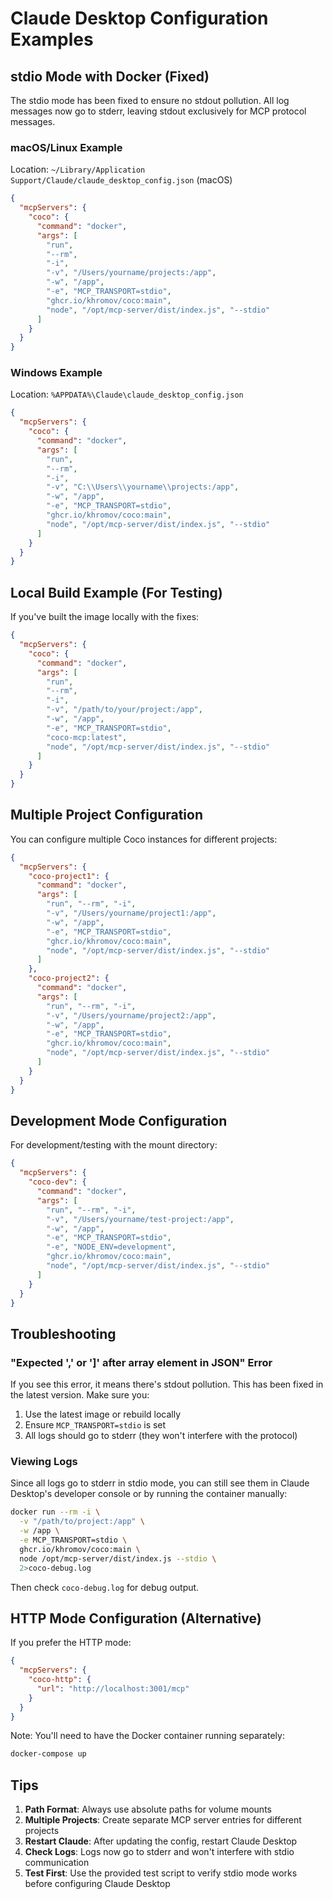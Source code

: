 # Claude Desktop Configuration Examples

## stdio Mode with Docker (Fixed)

The stdio mode has been fixed to ensure no stdout pollution. All log messages now go to stderr, leaving stdout exclusively for MCP protocol messages.

### macOS/Linux Example

Location: `~/Library/Application Support/Claude/claude_desktop_config.json` (macOS)

```json
{
  "mcpServers": {
    "coco": {
      "command": "docker",
      "args": [
        "run",
        "--rm",
        "-i",
        "-v", "/Users/yourname/projects:/app",
        "-w", "/app",
        "-e", "MCP_TRANSPORT=stdio",
        "ghcr.io/khromov/coco:main",
        "node", "/opt/mcp-server/dist/index.js", "--stdio"
      ]
    }
  }
}
```

### Windows Example

Location: `%APPDATA%\Claude\claude_desktop_config.json`

```json
{
  "mcpServers": {
    "coco": {
      "command": "docker",
      "args": [
        "run",
        "--rm",
        "-i",
        "-v", "C:\\Users\\yourname\\projects:/app",
        "-w", "/app",
        "-e", "MCP_TRANSPORT=stdio",
        "ghcr.io/khromov/coco:main",
        "node", "/opt/mcp-server/dist/index.js", "--stdio"
      ]
    }
  }
}
```

## Local Build Example (For Testing)

If you've built the image locally with the fixes:

```json
{
  "mcpServers": {
    "coco": {
      "command": "docker",
      "args": [
        "run",
        "--rm",
        "-i",
        "-v", "/path/to/your/project:/app",
        "-w", "/app",
        "-e", "MCP_TRANSPORT=stdio",
        "coco-mcp:latest",
        "node", "/opt/mcp-server/dist/index.js", "--stdio"
      ]
    }
  }
}
```

## Multiple Project Configuration

You can configure multiple Coco instances for different projects:

```json
{
  "mcpServers": {
    "coco-project1": {
      "command": "docker",
      "args": [
        "run", "--rm", "-i",
        "-v", "/Users/yourname/project1:/app",
        "-w", "/app",
        "-e", "MCP_TRANSPORT=stdio",
        "ghcr.io/khromov/coco:main",
        "node", "/opt/mcp-server/dist/index.js", "--stdio"
      ]
    },
    "coco-project2": {
      "command": "docker",
      "args": [
        "run", "--rm", "-i",
        "-v", "/Users/yourname/project2:/app",
        "-w", "/app",
        "-e", "MCP_TRANSPORT=stdio",
        "ghcr.io/khromov/coco:main",
        "node", "/opt/mcp-server/dist/index.js", "--stdio"
      ]
    }
  }
}
```

## Development Mode Configuration

For development/testing with the mount directory:

```json
{
  "mcpServers": {
    "coco-dev": {
      "command": "docker",
      "args": [
        "run", "--rm", "-i",
        "-v", "/Users/yourname/test-project:/app",
        "-w", "/app",
        "-e", "MCP_TRANSPORT=stdio",
        "-e", "NODE_ENV=development",
        "ghcr.io/khromov/coco:main",
        "node", "/opt/mcp-server/dist/index.js", "--stdio"
      ]
    }
  }
}
```

## Troubleshooting

### "Expected ',' or ']' after array element in JSON" Error

If you see this error, it means there's stdout pollution. This has been fixed in the latest version. Make sure you:

1. Use the latest image or rebuild locally
2. Ensure `MCP_TRANSPORT=stdio` is set
3. All logs should go to stderr (they won't interfere with the protocol)

### Viewing Logs

Since all logs go to stderr in stdio mode, you can still see them in Claude Desktop's developer console or by running the container manually:

```bash
docker run --rm -i \
  -v "/path/to/project:/app" \
  -w /app \
  -e MCP_TRANSPORT=stdio \
  ghcr.io/khromov/coco:main \
  node /opt/mcp-server/dist/index.js --stdio \
  2>coco-debug.log
```

Then check `coco-debug.log` for debug output.

## HTTP Mode Configuration (Alternative)

If you prefer the HTTP mode:

```json
{
  "mcpServers": {
    "coco-http": {
      "url": "http://localhost:3001/mcp"
    }
  }
}
```

Note: You'll need to have the Docker container running separately:
```bash
docker-compose up
```

## Tips

1. **Path Format**: Always use absolute paths for volume mounts
2. **Multiple Projects**: Create separate MCP server entries for different projects
3. **Restart Claude**: After updating the config, restart Claude Desktop
4. **Check Logs**: Logs now go to stderr and won't interfere with stdio communication
5. **Test First**: Use the provided test script to verify stdio mode works before configuring Claude Desktop
